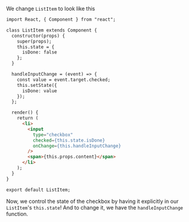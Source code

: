 We change `ListItem` to look like this
```html
import React, { Component } from "react";

class ListItem extends Component {
  constructor(props) {
    super(props);
    this.state = {
      isDone: false
    };
  }

  handleInputChange = (event) => {
    const value = event.target.checked;
    this.setState({
      isDone: value
    });
  };

  render() {
    return (
      <li>
        <input
          type="checkbox"
          checked={this.state.isDone}
          onChange={this.handleInputChange}
        />
        <span>{this.props.content}</span>
      </li>
    );
  }
}

export default ListItem;
```

Now, we control the state of the checkbox by having it explicitly in our `ListItem`'s `this.state`! And to change it, we have the `handleInputChange` function.